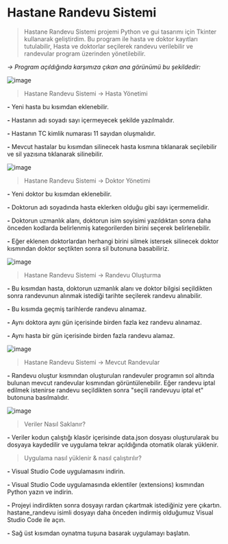 # Hastane Randevu Sistemi

> Hastane Randevu Sistemi projemi Python ve gui tasarımı için Tkinter kullanarak geliştirdim. 
Bu program ile hasta ve doktor kayıtları tutulabilir, Hasta ve doktorlar seçilerek randevu verilebilir ve randevular program üzerinden yönetilebilir.

*-> Program açıldığında karşımıza çıkan ana görünümü bu şekildedir:*

![image](https://github.com/user-attachments/assets/310ce2e0-9905-4959-bc0a-1d9d91f5c8a7)


> Hastane Randevu Sistemi -> Hasta Yönetimi
> 
**-** Yeni hasta bu kısımdan eklenebilir.
> 
**-** Hastanın adı soyadı sayı içermeyecek şekilde yazılmalıdır.

**-** Hastanın TC kimlik numarası 11 sayıdan oluşmalıdır.

**-** Mevcut hastalar bu kısımdan silinecek hasta kısmına tıklanarak seçilebilir ve sil yazısına tıklanarak silinebilir.


![image](https://github.com/user-attachments/assets/ae6c8046-281e-4cf7-ab7a-f2b9a58d025a)


> Hastane Randevu Sistemi -> Doktor Yönetimi
> 
**-** Yeni doktor bu kısımdan eklenebilir.
>
**-** Doktorun adı soyadında hasta eklerken olduğu gibi sayı içermemelidir.
>
**-** Doktorun uzmanlık alanı, doktorun isim soyisimi yazıldıktan sonra daha önceden kodlarda belirlenmiş kategorilerden birini seçerek belirlenebilir.
>
**-** Eğer eklenen doktorlardan herhangi birini silmek istersek silinecek doktor kısmından doktor seçtikten sonra sil butonuna basabiliriz.

![image](https://github.com/user-attachments/assets/73831e84-3345-4036-ba18-72fe1fabecb2)


> Hastane Randevu Sistemi -> Randevu Oluşturma
>
**-** Bu kısımdan hasta, doktorun uzmanlık alanı ve doktor bilgisi seçildikten sonra randevunun alınmak istediği tarihte seçilerek randevu alınabilir.
>
**-** Bu kısımda geçmiş tarihlerde randevu alınamaz.
>
**-** Aynı doktora aynı gün içerisinde birden fazla kez randevu alınamaz.
>
**-** Aynı hasta bir gün içerisinde birden fazla randevu alamaz.

![image](https://github.com/user-attachments/assets/16c3095d-466f-4dc7-aba9-857a358fd700)


> Hastane Randevu Sistemi -> Mevcut Randevular
>
**-** Randevu oluştur kısmından oluşturulan randevuler programın sol altında bulunan mevcut randevular kısmından görüntülenebilir. Eğer randevu iptal edilmek istenirse randevu seçildikten sonra "seçili randevuyu iptal et" butonuna basılmalıdır.

![image](https://github.com/user-attachments/assets/50adadf0-8f43-4c17-b5a8-aa67752d1cd6)


> Veriler Nasıl Saklanır?

**-** Veriler kodun çalıştığı klasör içerisinde data.json dosyası oluşturularak bu dosyaya kaydedilir ve uygulama tekrar açıldığında otomatik olarak yüklenir.


> Uygulama nasıl yüklenir & nasıl çalıştırılır?

**-** Visual Studio Code uygulamasını indirin.

**-** Visual Studio Code uygulamasında eklentiler (extensions) kısmından Python yazın ve indirin.

**-** Projeyi indirdikten sonra dosyayı rardan çıkartmak istediğiniz yere çıkartın. hastane_randevu isimli dosyayı daha önceden indirmiş olduğumuz Visual Studio Code ile açın.

**-** Sağ üst kısımdan oynatma tuşuna basarak uygulamayı başlatın.
